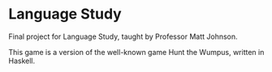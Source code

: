Language Study
=======

Final project for Language Study, taught by Professor Matt Johnson.

This game is a version of the well-known game Hunt the Wumpus, written in Haskell.
